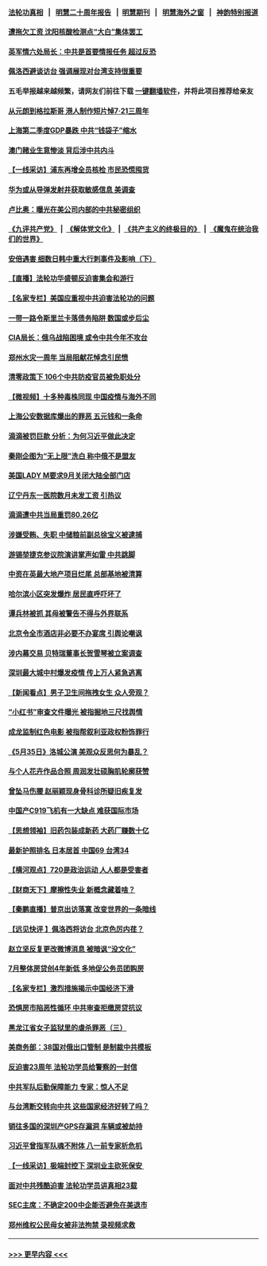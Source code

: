 #### [法轮功真相](https://github.com/gfw-breaker/truth/blob/master/README.md?t=0) &nbsp;&nbsp;|&nbsp;&nbsp; [明慧二十周年报告](https://github.com/gfw-breaker/mh-reports/blob/master/README.md?t=0) &nbsp;&nbsp;|&nbsp;&nbsp;[明慧期刊](https://github.com/gfw-breaker/mh-qikan) &nbsp;&nbsp;|&nbsp;&nbsp; [明慧海外之窗](https://github.com/gfw-breaker/mh-news/blob/master/README.md?t=0) &nbsp;&nbsp;|&nbsp;&nbsp; [神韵特别报道](https://github.com/gfw-breaker/mh-news/blob/master/shenyun.md?t=0)
#### [遭拖欠工资 沈阳核酸检测点“大白”集体罢工](../pages/nsc413/n13786218.md?t=07220501) 
#### [英军情六处局长：中共是首要情报任务 超过反恐](../pages/nsc413/n13786328.md?t=07220501) 
#### [佩洛西避谈访台 强调展现对台湾支持很重要](../pages/nsc413/n13786329.md?t=07220501) 
#### 五毛举报越来越频繁，请网友们前往下载 [一键翻墙软件](https://github.com/gfw-breaker/ssr-accounts)，并将此项目推荐给亲友
#### [从元朗到格拉斯哥 港人制作短片悼7‧21三周年](../pages/nsc413/n13786352.md?t=07220501) 
#### [上海第二季度GDP暴跌 中共“钱袋子”缩水](../pages/nsc413/n13786332.md?t=07220501) 
#### [澳门赌业生意惨淡 背后涉中共内斗](../pages/nsc413/n13786321.md?t=07220501) 
#### [【一线采访】浦东再增全员核检 市民恐慌囤货](../pages/nsc413/n13786305.md?t=07220501) 
#### [华为或从导弹发射井获取敏感信息 美调查](../pages/nsc413/n13786198.md?t=07220501) 
#### [卢比奥：曝光在美公司内部的中共秘密组织](../pages/nsc413/n13786308.md?t=07220501) 
#### [《九评共产党》](https://github.com/begood0513/9ping.md/blob/master/README.md) &nbsp;|&nbsp; [《解体党文化》](../../../../jtdwh.md/blob/master/README.md)  &nbsp;|&nbsp; [《共产主义的终极目的》](../../../../gczydzjmd.md/blob/master/README.md) &nbsp;|&nbsp; [《魔鬼在统治我们的世界》](../../../../mgztzwmdsj.md/blob/master/README.md) 
#### [安倍遇害 细数日韩中重大行刺事件及影响（下）](../pages/nsc413/n13786289.md?t=07220501) 
#### [【直播】法轮功华盛顿反迫害集会和游行](../pages/nsc413/n13781661.md?t=07220501) 
#### [【名家专栏】美国应重视中共迫害法轮功的问题](../pages/nsc413/n13785713.md?t=07220501) 
#### [一带一路令斯里兰卡落债务陷阱 数国或步后尘](../pages/nsc413/n13786290.md?t=07220501) 
#### [CIA局长：俄乌战陷困境 或令中共今年不攻台](../pages/nsc413/n13786225.md?t=07220501) 
#### [郑州水灾一周年 当局阻献花悼念引民愤](../pages/nsc413/n13786205.md?t=07220501) 
#### [清零政策下 106个中共防疫官员被免职处分](../pages/nsc413/n13786097.md?t=07220501) 
#### [【微视频】十多种毒株同现 中国疫情与海外不同](../pages/nsc413/n13786174.md?t=07220501) 
#### [上海公安数据库爆出的罪恶 五元钱和一条命](../pages/nsc413/n13785512.md?t=07220501) 
#### [滴滴被罚巨款 分析：为何习近平做此决定](../pages/nsc413/n13786090.md?t=07220501) 
#### [秦刚企图为“无上限”洗白 称中俄不是盟友](../pages/nsc413/n13785999.md?t=07220501) 
#### [美国LADY M要求9月关闭大陆全部门店](../pages/nsc413/n13786047.md?t=07220501) 
#### [辽宁丹东一医院数月未发工资 引热议](../pages/nsc413/n13786009.md?t=07220501) 
#### [滴滴遭中共当局重罚80.26亿](../pages/nsc413/n13785971.md?t=07220501) 
#### [涉嫌受贿、失职 中储粮前副总徐宝义被逮捕](../pages/nsc413/n13785986.md?t=07220501) 
#### [游锡堃捷克参议院演讲掌声如雷 中共跳脚](../pages/nsc413/n13785768.md?t=07220501) 
#### [中资在英最大地产项目烂尾 总部基地被清算](../pages/nsc413/n13785551.md?t=07220501) 
#### [哈尔滨小区突发爆炸 居民直呼吓坏了](../pages/nsc413/n13785969.md?t=07220501) 
#### [谭兵林被抓 其母被警告不得与外界联系](../pages/nsc413/n13785964.md?t=07220501) 
#### [北京令全市酒店非必要不办宴席 引舆论嘲讽](../pages/nsc413/n13785876.md?t=07220501) 
#### [涉内幕交易 贝特瑞董事长贺雪琴被立案调查](../pages/nsc413/n13785952.md?t=07220501) 
#### [深圳最大城中村爆发疫情 传上万人紧急逃离](../pages/nsc413/n13785786.md?t=07220501) 
#### [【新闻看点】男子卫生间拖拽女生 众人旁观？](../pages/nsc413/n13785602.md?t=07220501) 
#### [“小红书”审查文件曝光 被指掘地三尺找舆情](../pages/nsc413/n13785746.md?t=07220501) 
#### [成龙监制红色电影 被指帮叙利亚政权粉饰罪行](../pages/nsc413/n13785624.md?t=07220501) 
#### [《5月35日》洛城公演 美观众反思何为暴乱？](../pages/nsc413/n13785743.md?t=07220501) 
#### [与个人花卉作品合照 周润发壮硕胸肌轮廓获赞](../pages/nsc413/n13785661.md?t=07220501) 
#### [曾坠马伤腰 赵丽颖现身骨科诊所疑旧疾复发](../pages/nsc413/n13785579.md?t=07220501) 
#### [中国产C919飞机有一大缺点 难获国际市场](../pages/nsc413/n13785627.md?t=07220501) 
#### [【思想领袖】旧药包装成新药 大药厂赚数十亿](../pages/nsc413/n13771487.md?t=07220501) 
#### [最新护照排名 日本居首 中国69 台湾34](../pages/nsc413/n13785578.md?t=07220501) 
#### [【横河观点】720是政治运动 人人都是受害者](../pages/nsc413/n13785657.md?t=07220501) 
#### [【财商天下】摩擦性失业 新概念藏着啥？](../pages/nsc413/n13785485.md?t=07220501) 
#### [【秦鹏直播】普京出访落寞 改变世界的一条暗线](../pages/nsc413/n13785653.md?t=07220501) 
#### [【远见快评 】佩洛西将访台 北京色厉内荏？](../pages/nsc413/n13785617.md?t=07220501) 
#### [赵立坚反复更改微博消息 被暗讽“没文化”](../pages/nsc413/n13785585.md?t=07220501) 
#### [7月整体房贷创4年新低 多地促公务员团购房](../pages/nsc413/n13785316.md?t=07220501) 
#### [【名家专栏】激烈措施揭示中国经济下滑](../pages/nsc413/n13785386.md?t=07220501) 
#### [恐惧房市陷恶性循环 中共审查拒缴房贷抗议](../pages/nsc413/n13785557.md?t=07220501) 
#### [黑龙江省女子监狱里的虐杀罪恶（三）](../pages/nsc413/n13784732.md?t=07220501) 
#### [美商务部：38国对俄出口管制 是制裁中共模板](../pages/nsc413/n13785546.md?t=07220501) 
#### [反迫害23周年 法轮功学员给警察的一封信](../pages/nsc413/n13785419.md?t=07220501) 
#### [中共军队后勤保障能力 专家：惊人不足](../pages/nsc413/n13785315.md?t=07220501) 
#### [与台湾断交转向中共 这些国家经济好转了吗？](../pages/nsc413/n13785465.md?t=07220501) 
#### [销往多国的深圳产GPS存漏洞 车辆或被劫持](../pages/nsc413/n13785393.md?t=07220501) 
#### [习近平曾指军队魂不附体 八一前专家析危机](../pages/nsc413/n13785453.md?t=07220501) 
#### [【一线采访】极端封控下 深圳业主砍死保安 ](../pages/nsc413/n13785313.md?t=07220501) 
#### [面对中共残酷迫害 法轮功学员讲真相23载](../pages/nsc413/n13785367.md?t=07220501) 
#### [SEC主席：不确定200中企能否避免在美退市](../pages/nsc413/n13785490.md?t=07220501) 
#### [郑州维权公民母女被非法拘禁 录视频求救](../pages/nsc413/n13785440.md?t=07220501) 

----
#### [ >>> 更早内容 <<< ](../indexes/nsc413-earlier.md)
